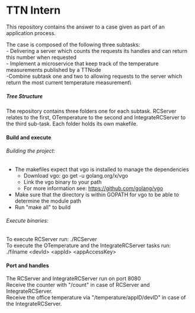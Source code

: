 # TTN Intern 

This repository contains the answer to a case given as part of an application process.

The case is composed of the following three subtasks:\
    - Delivering a server which counts the requests its handles and can return this number when requested\
    - Implement a microservice that keep track of the temperature measurements published by a TTNode\
    -Combine subtask one and two to allowing requests to the server which return the most current temperature measurement\
    
##### Tree Structure     

The repository contains three folders one for each subtask.
RCServer relates to the first, OTemperature to the second and IntegrateRCServer to the third sub-task. Each folder holds its own makefile.

#### Build and execute
###### Building the project:
- The makefiles expect that vgo is installed to manage the dependencies
    - Download vgo: go get -u golang.org/x/vgo
    - Link the vgo binary to your path
    - For more information see: https://github.com/golang/vgo
- Make sure that the directory is within GOPATH for vgo to be able to determine the module path
- Run "make all" to build

###### Execute binaries:
To execute RCServer run:  ./RCServer\
To execute the OTemperature and the IntegrateRCServer tasks run: ./filname &lt;devId&gt; &lt;appId&gt; &lt;appAccessKey&gt;

#### Port and handles

The RCServer and IntegrateRCServer run on port 8080\
Receive the counter with "/count" in case of RCServer and IntegrateRCServer.\
Receive the office temperature via "/temperature/appID/devID" in case of the IntegrateRCServer.

